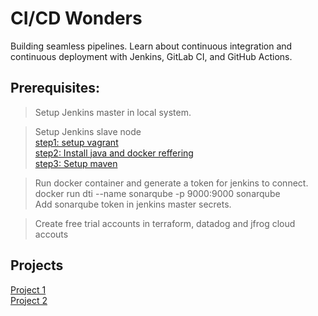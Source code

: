 # CI/CD Wonders
Building seamless pipelines. Learn about continuous integration and continuous deployment with Jenkins, GitLab CI, and GitHub Actions.

## Prerequisites:  
> Setup Jenkins master in local system.  

> Setup Jenkins slave node   
[step1: setup vagrant](https://github.com/saireddysatishkumar/CICD-Projects/tree/main/vagrant)  
[step2: Install java and docker reffering](https://www.jenkins.io/blog/2022/12/27/run-jenkins-agent-as-a-service/)  
[step3: Setup maven](https://medium.com/ci-cd-devops/error-error-executing-maven-error-java-lang-illegalstateexception-unable-to-load-cache-item-39e886a67216)  

> Run docker container and generate a token for jenkins to connect.  
docker run dti --name sonarqube -p 9000:9000 sonarqube   
Add sonarqube token in jenkins master secrets.  

> Create free trial accounts in terraform, datadog and jfrog cloud accouts  

## Projects  
[Project 1](https://github.com/saireddysatishkumar/CICD-Projects/tree/main/Project1)  
[Project 2](https://github.com/saireddysatishkumar/CICD-Projects/tree/main/Project2)  